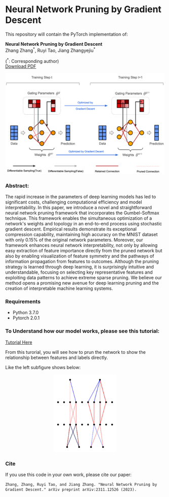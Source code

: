 # Neural Network Pruning by Gradient Descent

This repository will contain the PyTorch implementation of:
<br>

**Neural Network Pruning by Gradient Descent**<br>
Zhang Zhang<sup>\*</sup>, Ruyi Tao, Jiang Zhangyejiu<sup>\*</sup><br>

(<sup>\*</sup>: Corresponding author) <br>
[Download PDF](https://arxiv.org/pdf/2311.12526.pdf)<br>

<p align="center">
  <img src="./architecture.png" width="600px" alt="">
</p>


### Abstract: 

The rapid increase in the parameters of deep learning models has led to significant costs, challenging computational efficiency and model interpretability. In this paper, we introduce a novel and straightforward neural network pruning framework that incorporates the Gumbel-Softmax technique. This framework enables the simultaneous optimization of a network's weights and topology in an end-to-end process using stochastic gradient descent. Empirical results demonstrate its exceptional compression capability, maintaining high accuracy on the MNIST dataset with only 0.15\% of the original network parameters. Moreover, our framework enhances neural network interpretability, not only by allowing easy extraction of feature importance directly from the pruned network but also by enabling visualization of feature symmetry and the pathways of information propagation from features to outcomes. Although the pruning strategy is learned through deep learning, it is surprisingly intuitive and understandable, focusing on selecting key representative features and exploiting data patterns to achieve extreme sparse pruning. We believe our method opens a promising new avenue for deep learning pruning and the creation of interpretable machine learning systems.

### Requirements

- Python 3.7.0
- Pytorch 2.0.1

### To Understand how our model works, please see this tutorial:

[Tutorial Here](https://github.com/3riccc/neural_pruning/a_simple_tutorial.ipynb)
<p>From this turorial, you will see how to prun the network to show the relationship between features and labels directly.</p>
<p>Like the left subfigure shows below:</p>
<p align="center">
  <img src="./information_pathway.png" width="200px" alt="">
</p>

### Cite
If you use this code in your own work, please cite our paper:
```
Zhang, Zhang, Ruyi Tao, and Jiang Zhang. "Neural Network Pruning by Gradient Descent." arXiv preprint arXiv:2311.12526 (2023).
```